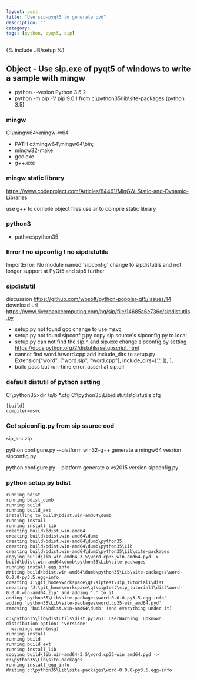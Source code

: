 ```yaml
---
layout: post
title: "Use sip-pyqt5 to generate pyd"
description: ""
category: 
tags: [python, pyqt5, sip]
---
```

{% include JB/setup %}

## Object - Use sip.exe of pyqt5 of windows to write a sample with mingw 

+ python --vesion
 Python 3.5.2
+ python -m pip -V
 pip 9.0.1 from c:\python35\lib\site-packages (python 3.5)

### mingw
C:\mingw64>mingw-w64

+ PATH c:\mingw64\mingw64\bin;
+ mingw32-make
+ gcc.exe
+ g++.exe

### mingw static library

https://www.codeproject.com/Articles/84461/MinGW-Static-and-Dynamic-Libraries

use g++ to compile object files
use ar to compile static library

### python3

+ path=c:\python35

### Error ! no sipconfig ! no sipdistutils

ImportError: No module named 'sipconfig'
change to sipdistutils
and not longer support at PyQt5 and sip5 further

### sipdistutil
discussion
https://github.com/wbsoft/python-poppler-qt5/issues/14
download url
https://www.riverbankcomputing.com/hg/sip/file/14685a6e736e/sipdistutils.py

+ setup.py not found gcc
change to use msvc
+ setup.py not found sipconfig.py
copy sip source's sipconfig.py to local
+ setup.py can not find the sip.h and sip.exe
change sipconfig.py setting
https://docs.python.org/2/distutils/setupscript.html
+ cannot find word.h/word.cpp
add  include_dirs to setup.py
    Extension("word", ["word.sip", "word.cpp"], include_dirs=['.', ]),
    ],
+ build pass but run-time error. assert at sip.dll

### default distutil of python setting
C:\python35>dir /s/b *.cfg
C:\python35\Lib\distutils\distutils.cfg

```
[build]
compiler=msvc
```

### Get spiconfig.py from sip ssurce cod
sip_src.zip

python configure.py --platform win32-g++
generate a mingw64 vesrion sipconfig.py

python configure.py --platform 
generate a vs2015 version sipconfig.py

### python setup.py bdist 
```
running bdist
running bdist_dumb
running build
running build_ext
installing to build\bdist.win-amd64\dumb
running install
running install_lib
creating build\bdist.win-amd64
creating build\bdist.win-amd64\dumb
creating build\bdist.win-amd64\dumb\python35
creating build\bdist.win-amd64\dumb\python35\Lib
creating build\bdist.win-amd64\dumb\python35\Lib\site-packages
copying build\lib.win-amd64-3.5\word.cp35-win_amd64.pyd -> build\bdist.win-amd64\dumb\python35\Lib\site-packages
running install_egg_info
Writing build\bdist.win-amd64\dumb\python35\Lib\site-packages\word-0.0.0-py3.5.egg-info
creating J:\git_home\workspace\qt\siptest\sip_tutorial1\dist
creating 'J:\git_home\workspace\qt\siptest\sip_tutorial1\dist\word-0.0.0.win-amd64.zip' and adding '.' to it
adding 'python35\Lib\site-packages\word-0.0.0-py3.5.egg-info'
adding 'python35\Lib\site-packages\word.cp35-win_amd64.pyd'
removing 'build\bdist.win-amd64\dumb' (and everything under it)

c:\python35\lib\distutils\dist.py:261: UserWarning: Unknown distribution option: 'versione'
  warnings.warn(msg)
running install
running build
running build_ext
running install_lib
copying build\lib.win-amd64-3.5\word.cp35-win_amd64.pyd -> c:\python35\Lib\site-packages
running install_egg_info
Writing c:\python35\Lib\site-packages\word-0.0.0-py3.5.egg-info

```